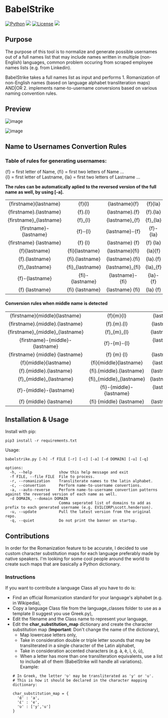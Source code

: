 # BabelStrike
[![Python](https://img.shields.io/badge/Python-%E2%89%A5%203.6-yellow.svg)](https://www.python.org/) 
<img src="https://img.shields.io/badge/Developed%20on-kali%20linux-blueviolet">
[![License](https://img.shields.io/badge/License-CC%20Attr--NonCommercial%204.0-red)](https://github.com/t3l3machus/BabelStrike/blob/main/LICENSE.md)
<img src="https://img.shields.io/badge/Maintained%3F-Yes-96c40f">

## Purpose
The purpose of this tool is to normalize and generate possible usernames out of a full names list that may include names written in multiple (non-English) languages, common problem occuring from scraped employee names lists (e.g. from Linkedin).

BabelStrike takes a full names list as input and performs 1. Romanization of non-English names (based on language alphabet transliteration maps) AND|OR 2. implements name-to-username conversions based on various naming convention rules.

## Preview
![image](https://user-images.githubusercontent.com/75489922/213708017-4e435a6f-db5a-44bd-b66c-0a9b77073859.png)

![image](https://user-images.githubusercontent.com/75489922/213708062-3d992884-5858-4bb3-92d3-42510e8ba567.png)


## Name to Usernames Convertion Rules
### Table of rules for generating usernames:  

{f} = first letter of Name, {fi} = first two letters of Name ...  
{l} = first letter of Lastname, {la} = first two letters of Lastname ...  

**The rules can be automatically aplied to the reversed version of the full name as well, by using [-a].**

|                          |                 |                |            |                | 
| :----------------------: |:---------------:|:--------------:| :--------: | :------------: | 
| {firstname}{lastname}    | {f}{l}          | {lastname}{f}    | {f}{la}  | {firstname}    |
| {firstname}.{lastname}   | {f}.{l}         | {lastname}.{f}   | {f}.{la} | {lastname}     |
| {firstname}_{lastname}   | {f}_{l}         | {lastname}_{f}   | {f}_{la} |                |
| {firstname}-{lastname}   | {f}-{l}         | {lastname}-{f}   | {f}-{la} |                |
| {firstname} {lastname}   | {f} {l}         | {lastname} {f}   | {f} {la} |                |
| {f}{lastname}            | {fi}{lastname}  | {lastname}{fi}   | {la}{f}  |                |
| {f}.{lastname}           | {fi}.{lastname} | {lastname}.{fi}  | {la}.{f} |                |
| {f}_{lastname}           | {fi}_{lastname} | {lastname}_{fi}  | {la}_{f} |                |
| {f}-{lastname}           | {fi}-{lastname} | {lastname}-{fi}  | {la}-{f} |                |
| {f} {lastname}           | {fi} {lastname} | {lastname} {fi}  | {la} {f} |                |

#### Conversion rules when middle name is detected

|                                  |                          |                           |             |                | 
| :------------------------------: |:------------------------:|:-------------------------:| :---------: | :------------: | 
| {firstname}{middle}{lastname}    | {f}{m}{l}                | {lastname}{middle}{f}     | {f}{m}{l}   |                |
| {firstname}.{middle}.{lastname}  | {f}.{m}.{l}              | {lastname}.{middle}.{f}   | {f}.{m}.{l} |                |
| {firstname}\_{middle}\_{lastname}  | {f}\_{m}\_{l}              | {lastname}\_{middle}\_{f}   | {f}\_{m}\_{l} |                |
| {firstname}-{middle}-{lastname}  | {f}-{m}-{l}              | {lastname}-{middle}-{f}   | {f}-{m}-{l} |                |
| {firstname} {middle} {lastname}  | {f} {m} {l}              | {lastname} {middle} {f}   | {f} {m} {l} |                |
| {f}{middle}{lastname}            | {fi}{middle}{lastname}   | {lastname}{middle}{fi}    | {firstname} |                |
| {f}.{middle}.{lastname}          | {fi}.{middle}.{lastname} | {lastname}.{middle}.{fi}  | {middle}    |                |
| {f}\_{middle}\_{lastname}          | {fi}\_{middle}\_{lastname} | {lastname}\_{middle}\_{fi}  | {lastname}  |                |
| {f}-{middle}-{lastname}          | {fi}-{middle}-{lastname} | {lastname}-{middle}-{fi}  |             |                |
| {f} {middle} {lastname}          | {fi} {middle} {lastname} | {lastname} {middle} {fi}  |             |                |

## Installation & Usage
Install with pip:
```
pip3 install -r requirements.txt
```

Usage:
```
babelstrike.py [-h] -f FILE [-r] [-c] [-a] [-d DOMAIN] [-u] [-q]

options:
  -h, --help            show this help message and exit
  -f FILE, --file FILE  File to process.
  -r, --romanization    Transliterate names to the latin alphabet.
  -c, --convertion      Perform name-to-username convertions.
  -a, --auto-reverse    Perform name-to-username convertion patterns against the reversed version of each name as well.
  -d DOMAIN, --domain DOMAIN
                        Comma seperated list of domains to add as prefix to each generated username (e.g. EVILCORP\scott.henderson).
  -u, --update          Pull the latest version from the original repo.
  -q, --quiet           Do not print the banner on startup.
```

## Contributions
In order for the Romanization feature to be accurate, I decided to use custom character substitution maps for each language preferably made by native speakers. 
I'm looking for some cool people around the world to create such maps that are basically a Python dictionary.

### Instructions
If you want to contribute a language Class all you have to do is:
* Find an official Romanization standard for your language's alphabet (e.g. in Wikipedia),
* Copy a language Class file from the language_classes folder to use as a template (I suggest you use Greek.py),
* Edit the filename and the Class name to represent your language,
* Edit the **char_substitution_map** dictionary and create the character substitution map (**Important**: Don't change the name of the dictionary),
  * Map lowercase letters only, 
  * Take in consideration double or triple letter sounds that may be transliterated in a single character of the Latin alphabet,
  * Take in consideration accented characters (e.g. à, è, ì, ò, ù),
  * When a letter has more than one transliteration equivalents, use a list to include all of them (BabelStrike will handle all variations). Example: 
  ```
  # In Greek, the letter 'υ' may be transliterated as 'y' or 'u'. 
  # This is how it should be declared in the character mapping dictionary:
  
  char_substitution_map = {
    'ά' : 'a',
    'έ' : 'e',
    'υ' : ['y','u']
  }
  ```

